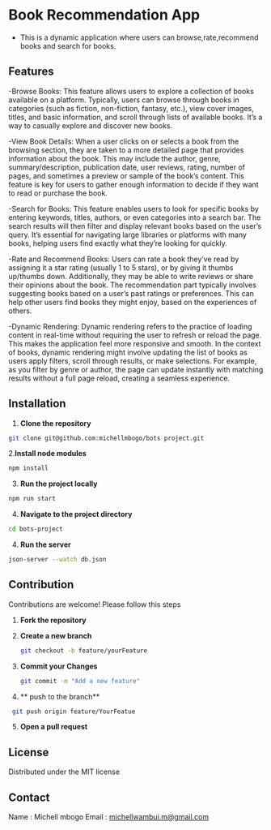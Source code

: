 # Book Recommendation App
- This is a dynamic application where users can browse,rate,recommend books and search for books.

## Features
-Browse Books:
This feature allows users to explore a collection of books available on a platform. Typically, users can browse through books in categories (such as fiction, non-fiction, fantasy, etc.), view cover images, titles, and basic information, and scroll through lists of available books. It’s a way to casually explore and discover new books.

-View Book Details:
When a user clicks on or selects a book from the browsing section, they are taken to a more detailed page that provides information about the book. This may include the author, genre, summary/description, publication date, user reviews, rating, number of pages, and sometimes a preview or sample of the book’s content. This feature is key for users to gather enough information to decide if they want to read or purchase the book.

-Search for Books:
This feature enables users to look for specific books by entering keywords, titles, authors, or even categories into a search bar. The search results will then filter and display relevant books based on the user’s query. It’s essential for navigating large libraries or platforms with many books, helping users find exactly what they’re looking for quickly.

-Rate and Recommend Books:
Users can rate a book they’ve read by assigning it a star rating (usually 1 to 5 stars), or by giving it thumbs up/thumbs down. Additionally, they may be able to write reviews or share their opinions about the book. The recommendation part typically involves suggesting books based on a user’s past ratings or preferences. This can help other users find books they might enjoy, based on the experiences of others.

-Dynamic Rendering:
Dynamic rendering refers to the practice of loading content in real-time without requiring the user to refresh or reload the page. This makes the application feel more responsive and smooth. In the context of books, dynamic rendering might involve updating the list of books as users apply filters, scroll through results, or make selections. For example, as you filter by genre or author, the page can update instantly with matching results without a full page reload, creating a seamless experience.

## Installation
1. **Clone the repository**
~~~bash
git clone git@github.com:michellmbogo/bots project.git
~~~
2.**Install node modules**
~~~bash
npm install
~~~
3. **Run the project locally**
~~~bash
npm run start
~~~
4. **Navigate to the project directory**
~~~bash
cd bots-project
~~~
4. **Run the server**
~~~bash
json-server --watch db.json
~~~



## Contribution
Contributions are welcome! Please follow this steps
1. **Fork the repository**

2. **Create a new branch**
   ~~~bash
   git checkout -b feature/yourFeature
   ~~~
3. **Commit your Changes**
   ~~~bash
   git commit -m "Add a new feature"
   ~~~
4. ** push to the branch**
  ~~~bash
   git push origin feature/YourFeatue
   ~~~
5. **Open a pull request**

## License

Distributed under the MIT license

## Contact

Name : Michell mbogo
Email : michellwambui.m@gmail.com
